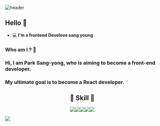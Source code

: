 ![header](https://capsule-render.vercel.app/api?type=wave&color=auto&height=300&section=header&text=Sang%20Yong&fontSize=90)
<h2> Hello 👋 </h2>   

 - 💻   **I'm a frontend Develove sang young**    

### Who am I ? 🤔

### Hi, I am Park Sang-yong, who is aiming to become a front-end developer.<br>
### My ultimate goal is to become a React developer.<br>

<h2 align="center"> 🌈 Skill 🌈 </h2>
<p align="center"><img src="https://img.shields.io/badge/HTML5-E34F26?style=flat-square&logo=HTML5&logoColor=white" /><img src="https://img.shields.io/badge/CSS3-blue?style=flat-square&logo=css3&logoColor=white" /><img src="https://img.shields.io/badge/JAVASCRIPT-yellow?style=flat-square&logo=javascript&logoColor=white" /><img src="https://img.shields.io/badge/REACT-skyblue?style=flat-square&logo=react&logoColor=white" /><img src="https://img.shields.io/badge/GIT-black?style=flat-square&logo=git&logoColor=white" />

<a href="https://hits.seeyoufarm.com"><img src="https://hits.seeyoufarm.com/api/count/incr/badge.svg?url=https%3A%2F%2Fgithub.com%2Fsangyoung23&count_bg=%2379C83D&title_bg=%23555555&icon=&icon_color=%23E7E7E7&title=hits&edge_flat=false"/></a>
